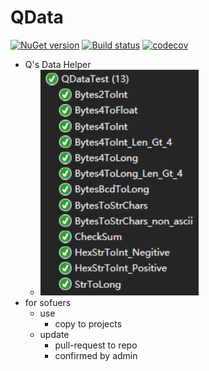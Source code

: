# QData

[![NuGet version](https://badge.fury.io/nu/QData.svg)](https://badge.fury.io/nu/QData)
[![Build status](https://ci.appveyor.com/api/projects/status/w1ce121c2uvde2l3?svg=true)](https://ci.appveyor.com/project/chinaq/qdata)
[![codecov](https://codecov.io/gh/chinaq/QData/branch/master/graph/badge.svg)](https://codecov.io/gh/chinaq/QData)

- Q's Data Helper
  - ![](./img/test.png)
- for sofuers
  - use
    - copy to projects
  - update
    - pull-request to repo
    - confirmed by admin
  
